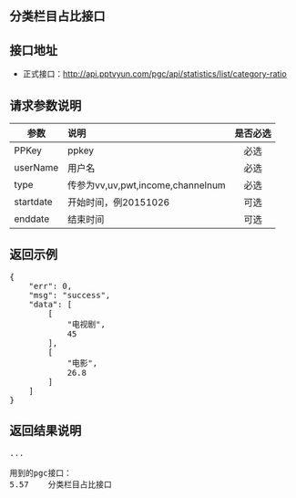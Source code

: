 分类栏目占比接口
----------

接口地址
----------
  * 正式接口：http://api.pptvyun.com/pgc/api/statistics/list/category-ratio

请求参数说明
----------
|  参数         |说明          |是否必选|
| ------------- |:-------------|:-----:|
| PPKey         | ppkey |必选|
| userName      | 用户名 |必选    |
| type          | 传参为vv,uv,pwt,income,channelnum |必选    |
| startdate     | 开始时间，例20151026  |可选    |
| enddate       | 结束时间 |可选    |

返回示例
----------
<pre>
{
    "err": 0,
    "msg": "success",
    "data": [
        [
            "电视剧",
            45
        ],
        [
            "电影",
            26.8
        ]
    ]
}
</pre>

返回结果说明
----------
<pre>
...

用到的pgc接口：
5.57	分类栏目占比接口
</pre>